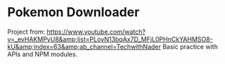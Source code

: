 # Pokemon Downloader
Project from: https://www.youtube.com/watch?v=_evHAKMPyU8&amp;list=PLovN13bqAx7D_MFjL0PHnCkYAHMSO8-kU&amp;index=63&amp;ab_channel=TechwithNader
Basic practice with APIs and NPM modules. 
